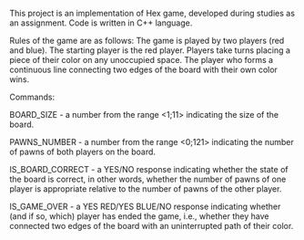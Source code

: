This project is an implementation of Hex game, developed during studies as an assignment. Code is written in C++ language.

Rules of the game are as follows:
The game is played by two players (red and blue).
The starting player is the red player.
Players take turns placing a piece of their color on any unoccupied space.
The player who forms a continuous line connecting two edges of the board with their own color wins.


Commands:

BOARD_SIZE - a number from the range <1;11> indicating the size of the board. 

PAWNS_NUMBER - a number from the range <0;121> indicating the number of pawns of both players on the board. 

IS_BOARD_CORRECT - a YES/NO response indicating whether the state of the board is correct, in other words, whether the number of pawns of one player is appropriate relative to the number of pawns of the other player.

IS_GAME_OVER - a YES RED/YES BLUE/NO response indicating whether (and if so, which) player has ended the game, i.e., whether they have connected two edges of the board with an uninterrupted path of their color. 
